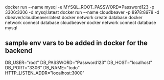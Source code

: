 docker run --name mysql -e MYSQL_ROOT_PASSWORD=Password123 -p 3306:3306 -d mysql:latest
docker run --name cloudbeaver -p 8978:8978 -d dbeaver/cloudbeaver:latest
docker network create database
docker network connect database cloudbeaver
docker network connect database mysql

## sample env vars to be added in docker for the backend

DB_USER="root"
DB_PASSWORD="Password123"
DB_HOST="localhost"
DB_PORT="3306"
DB_NAME="todo"
HTTP_LISTEN_ADDR="localhost:3000"
